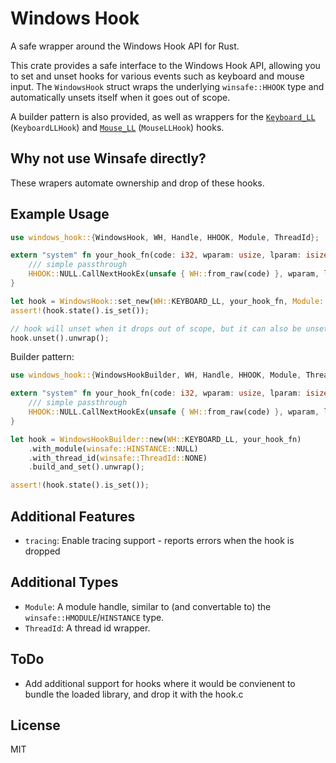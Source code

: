# Windows Hook
A safe wrapper around the Windows Hook API for Rust.

This crate provides a safe interface to the Windows Hook API, allowing you to set and unset hooks for various events such as keyboard and mouse input. The `WindowsHook` struct wraps the underlying `winsafe::HHOOK` type and automatically unsets itself when it goes out of scope.

A builder pattern is also provided, as well as wrappers for the [`Keyboard_LL`](https://learn.microsoft.com/en-us/windows/win32/winmsg/about-hooks#wh_keyboard_ll) (`KeyboardLLHook`) and [`Mouse_LL`](https://learn.microsoft.com/en-us/windows/win32/winmsg/about-hooks#wh_mouse_ll) (`MouseLLHook`) hooks.

## Why not use Winsafe directly?

These wrapers automate ownership and drop of these hooks.

## Example Usage
```rust
use windows_hook::{WindowsHook, WH, Handle, HHOOK, Module, ThreadId};

extern "system" fn your_hook_fn(code: i32, wparam: usize, lparam: isize) -> isize {
    /// simple passthrough
    HHOOK::NULL.CallNextHookEx(unsafe { WH::from_raw(code) }, wparam, lparam)
}

let hook = WindowsHook::set_new(WH::KEYBOARD_LL, your_hook_fn, Module::NULL, ThreadId::NONE).unwrap();
assert!(hook.state().is_set());

// hook will unset when it drops out of scope, but it can also be unset manually.
hook.unset().unwrap();
```

Builder pattern:
```rust
use windows_hook::{WindowsHookBuilder, WH, Handle, HHOOK, Module, ThreadId};

extern "system" fn your_hook_fn(code: i32, wparam: usize, lparam: isize) -> isize {
    /// simple passthrough
    HHOOK::NULL.CallNextHookEx(unsafe { WH::from_raw(code) }, wparam, lparam)
}

let hook = WindowsHookBuilder::new(WH::KEYBOARD_LL, your_hook_fn)
    .with_module(winsafe::HINSTANCE::NULL)
    .with_thread_id(winsafe::ThreadId::NONE)
    .build_and_set().unwrap();

assert!(hook.state().is_set());
```

## Additional Features
- `tracing`: Enable tracing support - reports errors when the hook is dropped

## Additional Types

- `Module`: A module handle, similar to (and convertable to) the `winsafe::HMODULE`/`HINSTANCE` type.
- `ThreadId`: A thread id wrapper.

## ToDo
- Add additional support for hooks where it would be convienent to bundle the loaded library, and drop it with the hook.c

## License
MIT